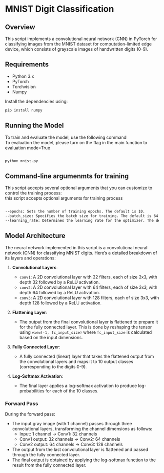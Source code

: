 # MNIST Digit Classification

## Overview
This script implements a convolutional neural network (CNN) in PyTorch for classifying images from the MNIST dataset for computation-limited edge device, which consists of grayscale images of handwritten digits (0-9).


## Requirements
- Python 3.x
- PyTorch
- Torchvision
- Numpy
  
Install the dependencies using:
```bash
pip install numpy


```
## Running the Model
To train and evaluate the model, use the following command<br>
To evaluation the model, please turn on the flag in the main function to evaluation mode=True
```bash

python mnist.py

```
## Command-line argumenmts for training
This script accepts several optional arguments that you can customize to control the training process:<br>
this script accepts optional arguments for training process
```bash

--epochs: Sets the number of training epochs. The default is 10.
--batch_size: Specifies the batch size for training. The default is 64.
--learning_rate: Determines the learning rate for the optimizer. The default is 0.001.
```

## Model Architecture

The neural network implemented in this script is a convolutional neural network (CNN) for classifying MNIST digits. Here’s a detailed breakdown of its layers and operations:

1. **Convolutional Layers**:
   - `conv1`: A 2D convolutional layer with 32 filters, each of size 3x3, with depth 32 followed by a ReLU activation.
   - `conv2`: A 2D convolutional layer with 64 filters, each of size 3x3, with depth 64 followed by a ReLU activation.
   - `conv3`: A 2D convolutional layer with 128 filters, each of size 3x3, with depth 128 followed by a ReLU activation.

2. **Flattening Layer**:
   - The output from the final convolutional layer is flattened to prepare it for the fully connected layer. This is done by reshaping the tensor using `view(-1, fc_input_size)` where `fc_input_size` is calculated based on the input dimensions.

3. **Fully Connected Layer**:
   - A fully connected (linear) layer that takes the flattened output from the convolutional layers and maps it to 10 output classes (corresponding to the digits 0-9).

4. **Log-Softmax Activation**:
   - The final layer applies a log-softmax activation to produce log-probabilities for each of the 10 classes.

### Forward Pass
During the forward pass:
- The input gray image (with 1 channel) passes through three convolutional layers, transforming the channel dimensions as follows:
  - Input: 1 channel → Conv1: 32 channels
  - Conv1 output: 32 channels → Conv2: 64 channels
  - Conv2 output: 64 channels → Conv3: 128 channels
- The output from the last convolutional layer is flattened and passed through the fully connected layer.
- The final output is obtained by applying the log-softmax function to the result from the fully connected layer.